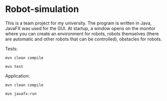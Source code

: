 # Robot-simulation

This is a team project for my university. The program is written in Java, JavaFX was used for the GUI. At startup, a window opens on the monitor where you can create an environment for robots, robots themselves (there are automatic and other robots that can be controlled), obstacles for robots.

Tests:
    
    mvn clean compile
    
    mvn test

Application:
    
    mvn clean compile
    
    mvn javafx:run
